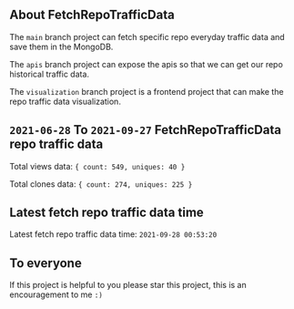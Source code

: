 ## About FetchRepoTrafficData

The `main` branch project can fetch specific repo everyday traffic data and save them in the MongoDB.

The `apis` branch project can expose the apis so that we can get our repo historical traffic data.

The `visualization` branch project is a frontend project that can make the repo traffic data visualization.

## `2021-06-28` To `2021-09-27` FetchRepoTrafficData repo traffic data

Total views data: `{ count: 549, uniques: 40 }`

Total clones data: `{ count: 274, uniques: 225 }`

## Latest fetch repo traffic data time

Latest fetch repo traffic data time: `2021-09-28 00:53:20`

## To everyone

If this project is helpful to you please star this project, this is an encouragement to me `:)`



